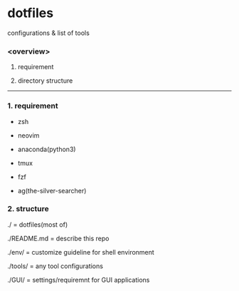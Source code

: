 # dotfiles

configurations & list of tools

### &lt;overview&gt;

1. requirement

2. directory structure

---

### 1. requirement

* zsh

* neovim

* anaconda(python3)

* tmux

* fzf

* ag(the-silver-searcher)

### 2. structure

./	= dotfiles(most of)

./README.md	= describe this repo

./env/	= customize guideline for shell environment

./tools/	= any tool configurations

./GUI/	= settings/requiremnt for GUI applications

